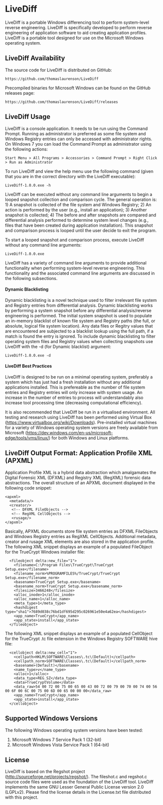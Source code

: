 # LiveDiff
LiveDiff is a portable Windows differencing tool to perform system-level reverse engineering. LiveDiff is specifically developed to perform reverse engineering of application software to aid creating application profiles. LiveDiff is a portable tool designed for use on the Microsoft Windows operating system. 

## LiveDiff Availability

The source code for LiveDiff is distributed on GitHub: 

```
https://github.com/thomaslaurenson/LiveDiff
```

Precompiled binaries for Microsoft Windows can be found on the GitHub releases page:

```
https://github.com/thomaslaurenson/LiveDiff/releases
```

## LiveDiff Usage

LiveDiff is a console application. It needs to be run using the Command Prompt. Running as administrator is preferred as some file system and Windows Registry entries can only be accessed with administrator rights. On Windows 7 you can load the Command Prompt as administrator using the following actions:

```
Start Menu > All Programs > Accessories > Command Prompt > Right Click > Run as Administrator
```

To run LiveDiff and view the help menu use the following command (given that you are in the correct directory with the LiveDiff executable):

```
LiveDiff-1.0.0.exe -h
```

LiveDiff can be executed without any command line arguments to begin a looped snapshot collection and comparison cycle. The general operation is: 1) A snapshot is collected of the file system and Windows Registry; 2) An action is performed by the user (e.g., install an application); 3) Another snapshot is collected; 4) The before and after snapshots are compared and differential analysis performed to determine system level changes (e.g., files that have been created during application installation). This snapshot and comparison process is looped until the user decide to exit the program.

To start a looped snapshot and comparison process, execute LiveDiff without any command line arguments:

```
LiveDiff-1.0.0.exe
```

LiveDiff has a variety of command line arguments to provide additional functionality when performing system-level reverse engineering. This functionality and the associated command line arguments are discussed in the following subsections.

#### Dynamic Blacklisting

Dynamic blacklisting is a novel technique used to filter irrelevant file system and Registry entries from differential analysis. Dynamic blacklisting works by performing a system snapshot before any differential analysis/reverse engineering is performed. The initial system snapshot is used to populate an in-memory blacklist of known file system and Registry paths (the full, or absolute, logical file system location). Any data files or Regitry values that are encountered are subjected to a blacklist lookup using the full path, if a match is found the entry is ignored. To include dynamic blacklisting to filter operating system files and Registry values when collecting snapshots use LiveDiff with the -d (for Dynamic blacklist) argument:

```
LiveDiff-1.0.0.exe -d
```

#### LiveDiff Best Practices

LiveDiff is designed to be run on a minimal operating system, preferably a system which has just had a fresh installation without any additional applications installed. This is prefereable as the number of file system entries and Registry entries will only increase with system usage. An increase in the number of entries to process will understandably also increase tool processing time (decreasing computational efficiency).

It is also recommended that LiveDiff be run in a virtualised environment. All testing and research using LiveDiff has been performed using Virtual Box (https://www.virtualbox.org/wiki/Downloads). Pre-installed virtual machines for a variety of Windows operating system versions are freely available from Microsoft (https://dev.windows.com/en-us/microsoft-edge/tools/vms/linux/) for both Windows and Linux platforms.

## LiveDiff Output Format: Application Profile XML (APXML)

Application Profile XML is a hybrid data abstraction which amalgamates the Digital Forensic XML (DFXML) and Registry XML (RegXML) forensic data abstractions. The overall structure of an APXML document displayed in the following code snippet:

```
<apxml>
  <metadata/>
  <creator/>
   <!-- DFXML FileObjects -->
   <!-- RegXML CellObjects -->
   <rusage/>
</apxml>
```

Basically, APXML documents store file system entries as DFXML FileObjects and Windows Registry entries as RegXML CellObjects. Additional metadata, creator and rusage XML elements are also stored in the application profile. The following XML snippet displays an example of a populated FileObject for the TrueCrypt Windows installer file:

```
  <fileobject delta:new_file="1">
    <filename>C:\Program Files\TrueCrypt\TrueCrypt Setup.exe</filename>
    <filename_norm>%PROGRAMFILES%/TrueCrypt/TrueCrypt Setup.exe</filename_norm>
    <basename>TrueCrypt Setup.exe</basename>
    <basename_norm>TrueCrypt Setup.exe</basename_norm>
    <filesize>3466248</filesize>
    <alloc_inode>1</alloc_inode>
    <alloc_name>1</alloc_name>
    <meta_type>1</meta_type>
    <hashdigest type="sha1">7689d038c76bd1df695d295c026961e50e4a62ea</hashdigest>
    <app_name>TrueCrypt</app_name>
    <app_state>install</app_state>
  </fileobject>
```

The following XML snippet displays an example of a populated CellObject for the TrueCrypt .tc file extension in the Windows Registry SOFTWARE hive file:

```
  <cellobject delta:new_cell="1">
    <cellpath>HKLM\SOFTWARE\Classes\.tc\(Default)</cellpath>
    <cellpath_norm>SOFTWARE\Classes\.tc\(Default)</cellpath_norm>
    <basename>(Default)</basename>
    <name_type>v</name_type>
    <alloc>1</alloc>
    <data_type>REG_SZ</data_type>
    <data>TrueCryptVolume</data>
    <data_raw>54 00 72 00 75 00 65 00 43 00 72 00 79 00 70 00 74 00 56 00 6F 00 6C 00 75 00 6D 00 65 00 00 00</data_raw>
    <app_name>TrueCrypt</app_name>
    <app_state>install</app_state>
  </cellobject>
```

## Supported Windows Versions

The following Windows operating system versions have been tested:

1. Microsoft Windows 7 Service Pack 1 (32-bit)
2. Microsoft Windows Vista Service Pack 1 (64-bit)

## License

LiveDiff is based on the Regshot project (http://sourceforge.net/projects/regshot/). The fileshot.c and regshot.c source code files were used as the foundation of the LiveDiff tool. LiveDiff implements the same GNU Lesser General Public License version 2.0 (LGPLv2). Please find the license details in the License.txt file distributed with this project.

